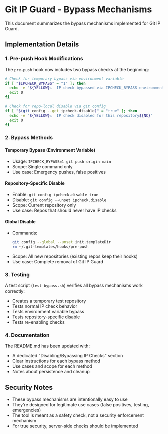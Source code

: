 # Git IP Guard - Bypass Mechanisms

This document summarizes the bypass mechanisms implemented for Git IP Guard.

## Implementation Details

### 1. Pre-push Hook Modifications

The `pre-push` hook now includes two bypass checks at the beginning:

```bash
# Check for temporary bypass via environment variable
if [ "$IPCHECK_BYPASS" = "1" ]; then
  echo -e "${YELLOW}⚠️  IP check bypassed via IPCHECK_BYPASS environment variable${NC}"
  exit 0
fi

# Check for repo-local disable via git config
if [ "$(git config --get ipcheck.disable)" = "true" ]; then
  echo -e "${YELLOW}⚠️  IP check disabled for this repository${NC}"
  exit 0
fi
```

### 2. Bypass Methods

#### Temporary Bypass (Environment Variable)
- Usage: `IPCHECK_BYPASS=1 git push origin main`
- Scope: Single command only
- Use case: Emergency pushes, false positives

#### Repository-Specific Disable
- Enable: `git config ipcheck.disable true`
- Disable: `git config --unset ipcheck.disable`
- Scope: Current repository only
- Use case: Repos that should never have IP checks

#### Global Disable
- Commands:
  ```bash
  git config --global --unset init.templateDir
  rm ~/.git-templates/hooks/pre-push
  ```
- Scope: All new repositories (existing repos keep their hooks)
- Use case: Complete removal of Git IP Guard

### 3. Testing

A test script (`test-bypass.sh`) verifies all bypass mechanisms work correctly:
- Creates a temporary test repository
- Tests normal IP check behavior
- Tests environment variable bypass
- Tests repository-specific disable
- Tests re-enabling checks

### 4. Documentation

The README.md has been updated with:
- A dedicated "Disabling/Bypassing IP Checks" section
- Clear instructions for each bypass method
- Use cases and scope for each method
- Notes about persistence and cleanup

## Security Notes

- These bypass mechanisms are intentionally easy to use
- They're designed for legitimate use cases (false positives, testing, emergencies)
- The tool is meant as a safety check, not a security enforcement mechanism
- For true security, server-side checks should be implemented
